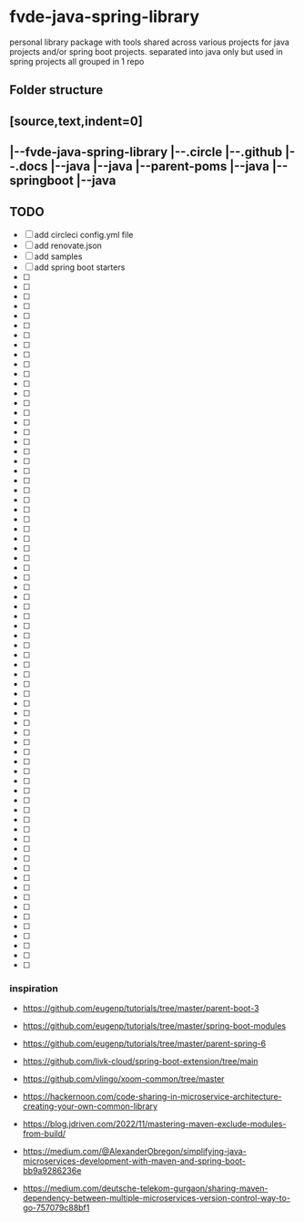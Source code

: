 # fvde-java-spring-library
personal library package with tools shared across various projects for java projects and/or spring boot projects. separated into java only but used in spring projects all grouped in 1 repo

## Folder structure

[source,text,indent=0]
----
|--fvde-java-spring-library
    |--.circle
    |--.github
    |--.docs
    |--java
        |--java
    |--parent-poms
        |--java
    |--springboot
        |--java
----


## TODO

- [ ] add circleci config.yml file
- [ ] add renovate.json
- [ ] add samples
- [ ] add spring boot starters
- [ ] 
- [ ] 
- [ ] 
- [ ] 
- [ ] 
- [ ] 
- [ ] 
- [ ] 
- [ ] 
- [ ] 
- [ ] 
- [ ] 
- [ ] 
- [ ] 
- [ ] 
- [ ] 
- [ ] 
- [ ] 
- [ ] 
- [ ] 
- [ ] 
- [ ] 
- [ ] 
- [ ] 
- [ ] 
- [ ] 
- [ ] 
- [ ] 
- [ ] 
- [ ] 
- [ ] 
- [ ] 
- [ ] 
- [ ] 
- [ ] 
- [ ] 
- [ ] 
- [ ] 
- [ ] 
- [ ] 
- [ ] 
- [ ] 
- [ ] 
- [ ] 
- [ ] 
- [ ] 
- [ ] 
- [ ] 
- [ ] 
- [ ] 
- [ ] 
- [ ] 
- [ ] 
- [ ] 
- [ ] 
- [ ] 
- [ ] 
- [ ] 
- [ ] 
- [ ] 
- [ ] 
- [ ] 
- [ ] 
- [ ] 
- [ ] 
- [ ] 
- [ ] 
- [ ] 
- [ ] 
- [ ] 
- [ ] 
- [ ] 


### inspiration

- https://github.com/eugenp/tutorials/tree/master/parent-boot-3

- https://github.com/eugenp/tutorials/tree/master/spring-boot-modules



- https://github.com/eugenp/tutorials/tree/master/parent-spring-6

- https://github.com/livk-cloud/spring-boot-extension/tree/main

- https://github.com/vlingo/xoom-common/tree/master

- https://hackernoon.com/code-sharing-in-microservice-architecture-creating-your-own-common-library

- https://blog.jdriven.com/2022/11/mastering-maven-exclude-modules-from-build/

- https://medium.com/@AlexanderObregon/simplifying-java-microservices-development-with-maven-and-spring-boot-bb9a9286236e

- https://medium.com/deutsche-telekom-gurgaon/sharing-maven-dependency-between-multiple-microservices-version-control-way-to-go-757079c88bf1

